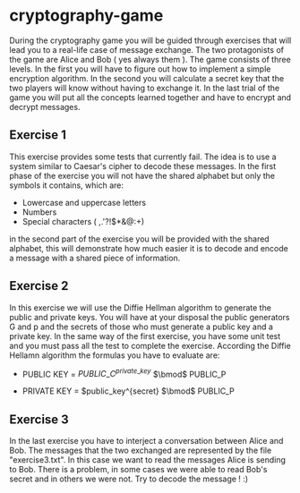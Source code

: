 # cryptography-game

During the cryptography game you will be guided through exercises that will lead you to a real-life case of message exchange. The two protagonists of the game are Alice and Bob ( yes always them ). The game consists of three levels. In the first you will have to figure out how to implement a simple encryption algorithm. In the second you will calculate a secret key that the two players will know without having to exchange it. In the last trial of the game you will put all the concepts learned together and have to encrypt and decrypt messages.

## Exercise 1

This exercise provides some tests that currently fail. The idea is to use a system similar to Caesar's cipher to decode these messages. In the first phase of the exercise you will not have the shared alphabet but only the symbols it contains, which are:

- Lowercase and uppercase letters
- Numbers
- Special characters ( ,.'?!$\*&@:+)

in the second part of the exercise you will be provided with the shared alphabet, this will demonstrate how much easier it is to decode and encode a message with a shared piece of information.

## Exercise 2

In this exercise we will use the Diffie Hellman algorithm to generate the public and private keys. You will have at your disposal the public generators G and p and the secrets of those who must generate a public key and a private key. In the same way of the first exercise, you have some unit test and you must pass all the test to complete the exercise.
According the Diffie Hellamn algorithm the formulas you have to evaluate are:

- PUBLIC KEY = $PUBLIC\_C^{private\_key}$ $\bmod$ PUBLIC_P

- PRIVATE KEY = $public\_key^{secret}  $\bmod$ PUBLIC_P

## Exercise 3

In the last exercise you have to interject a conversation between Alice and Bob. The messages that the two exchanged are represented by the file "exercise3.txt". In this case we want to read the messages Alice is sending to Bob. There is a problem, in some cases we were able to read Bob's secret and in others we were not. Try to decode the message ! :)
